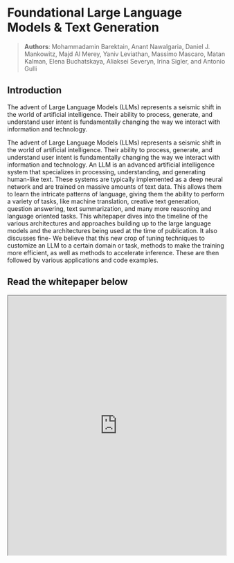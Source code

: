 # Foundational Large Language Models & Text Generation

> **Authors**: Mohammadamin Barektain, Anant Nawalgaria, Daniel J. Mankowitz, Majd Al Merey, Yaniv Leviathan, Massimo Mascaro, Matan Kalman, Elena Buchatskaya, Aliaksei Severyn, Irina Sigler, and Antonio Gulli 

## Introduction

The advent of Large Language Models (LLMs) represents a seismic shift in the world of artificial intelligence. Their ability to process, generate, and understand user intent is fundamentally changing the way we interact with information and technology.

The advent of Large Language Models (LLMs) represents a seismic shift in the world of artificial intelligence. Their ability to process, generate, and understand user intent is fundamentally changing the way we interact with information and technology. An LLM is an advanced artificial intelligence system that specializes in processing, understanding, and generating human-like text. These systems are typically implemented as a deep neural network and are trained on massive amounts of text data. This allows them to learn the intricate patterns of language, giving them the ability to perform a variety of tasks, like machine translation, creative text generation, question answering, text summarization, and many more reasoning and language oriented tasks. This whitepaper dives into the timeline of the various architectures and approaches building up to the large language models and the architectures being used at the time of publication. It also discusses fine- We believe that this new crop of tuning techniques to customize an LLM to a certain domain or task, methods to make the training more efficient, as well as methods to accelerate inference. These are then followed by various applications and code examples.


## Read the whitepaper below

<iframe src="https://drive.google.com/file/d/1AbaBYbEa_EbPelsT40-vj64L-2IwUJHy/preview" width="100%" height="600"></iframe>

